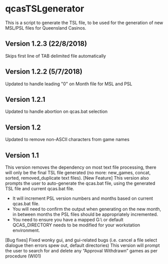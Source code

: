 # qcasTSLgenerator

This is a script to generate the TSL file, to be used for the generation of new MSL/PSL files for Queensland Casinos. 

## Version 1.2.3 (22/8/2018) 

Skips first line of TAB delimited file automatically

## Version 1.2.2 (5/7/2018)

Updated to handle leading "0" on Month file for MSL and PSL

## Version 1.2.1

Updated to handle abortion on qcas.bat selection

## Version 1.2

Updated to remove non-ASCII characters from game names

## Version 1.1 

This version removes the dependency on most text file processing, there will only be the final TSL file generated (no more: new_games, concat, sorted, removed_duplicate text files). 
[New Feature] This version also prompts the user to auto-generate the qcas.bat file, using the generated TSL file and current qcas.bat file. 
-	It will increment PSL version numbers and months based on current qcas.bat file. 
-	You will need to confirm the output when generating on the new month, in between months the PSL files should be appropriately incremented. 
-	You need to ensure you have a mapped G:\ or default QCAS_DIRECTORY needs to be modified for your workstation environment.

[Bug fixes] Fixed wonky gui, and gui-related bugs (i.e. cancel a file select dialogue then errors spew out, default directories)
This version will prompt the user to search for and delete any “Approval Withdrawn” games as per procedure (WI01) 
